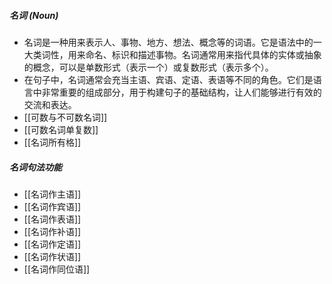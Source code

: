 ##### 名词 (Noun)
- 名词是一种用来表示人、事物、地方、想法、概念等的词语。它是语法中的一大类词性，用来命名、标识和描述事物。名词通常用来指代具体的实体或抽象的概念，可以是单数形式（表示一个）或复数形式（表示多个）。
- 在句子中，名词通常会充当主语、宾语、定语、表语等不同的角色。它们是语言中非常重要的组成部分，用于构建句子的基础结构，让人们能够进行有效的交流和表达。
- [[可数与不可数名词]]
- [[可数名词单复数]]
- [[名词所有格]]
##### 名词句法功能
- [[名词作主语]]
- [[名词作宾语]]
- [[名词作表语]]
- [[名词作补语]]
- [[名词作定语]]
- [[名词作状语]]
- [[名词作同位语]]
